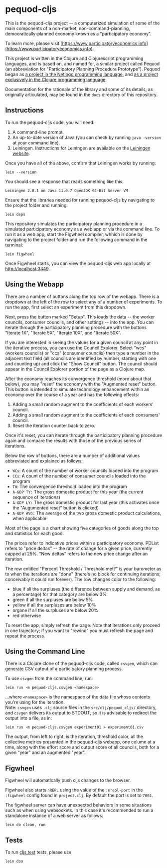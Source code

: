 # pequod-cljs

This is the pequod-cljs project -- a computerized simulation of some of the main components of a non-market, non-command-planning, democratically-planned economy known as a "participatory economy".

To learn more, please visit [https://www.participatoryeconomics.info](https://www.participatoryeconomics.info).

This project is written in the Clojure and Clojurescript programming languages, and is based on, and named for, a similar project called Pequod (an abbreviation for "Participatory Planning Procedure Prototype").  Pequod began as [a project in the Netlogo programming language](https://github.com/msszczep/pequod2), and [as a project exclusively in the Clojure programming language](https://github.com/msszczep/pequod-clj).

Documentation for the rationale of the library and some of its details, as originally articulated, may be found in the `docs` directory of this repository.

## Instructions

To run the pequod-cljs code, you will need:

1. A command-line prompt.
2. An up-to-date version of Java (you can check by running `java -version` at your command line).
3. Leiningen.  Instructions for Leiningen are available on the [Leiningen website](https://leiningen.org).

Once you have all of the above, confirm that Leiningen works by running:

```
lein --version
```

You should see a response that reads something like this:

```
Leiningen 2.8.1 on Java 11.0.7 OpenJDK 64-Bit Server VM
```

Ensure that the libraries needed for running pequod-cljs by navigating to the project folder and running:

```
lein deps
```

This repository simulates the participatory planning procedure in a simulated participatory economy as a web app or via the command line.  To run it as a web app, start the Figwheel compiler, whhich is done by navigating to the project folder and run the following command in the terminal:

```
lein figwheel
```

Once Figwheel starts, you can view the pequod-cljs web app locally at [http://localhost:3449](http://localhost:3449).

## Using the Webapp

There are a number of buttons along the top row of the webapp.  There is a dropdown at the left of the
row to select any of a number of experiments.  To run the app, first select an experiment from this
dropdown.

Next, press the button marked "Setup".  This loads the data -- the worker councils, consumer councils,
and other settings -- into the app.  You can iterate through the participatory planning procedure
with the buttons "Iterate 1X", "Iterate 5X", "Iterate 10X", and "Iterate 50X".  

If you are interested in seeing the values for a given council at any point in the iterative process, 
you can use the Council Explorer.  Select "wcs" (workers councils) or "ccs" (consumer councils) then
type a number in the adjacent text field (all councils are identified by number, starting with one and
counting up) and click the "Show Council" button.  The council should appear in the Council Explorer
portion of the page as a Clojure map.

After the economy reaches its convergence threshold (more about that below), you may "reset" the economy
with the "Augmented reset" button.  This button is intended to simulate technology enhancement within
an economy over the course of a year and has the following effects:

1. Adding a small random augment to the coefficients of each workers' council.
2. Adding a small random augment to the coefficients of each consumers' council.
3. Reset the iteration counter back to zero.

Once it's reset, you can iterate through the participatory planning procedure again and compare the results
with those of the previous series of iterations.

Below the row of buttons, there are a number of additional values abbreviated and explained as follows:

* `WCs`: A count of the number of worker councils loaded into the program
* `CCs`: A count of the number of consumer councils loaded into the program
* `TH`: The convergence threshold loaded into the program
* `A-GDP TY:` The gross domestic product for this year (the current sequence of iterations)
* `A-GDP LY:` The gross domestic product for last year (this activates once the "Augumented reset" button is clicked)
* `A-GDP AVG:` The average of the two gross domestic product calculations, when applicable

Most of the page is a chart showing five categories of goods along the top and statistics for each good.

The prices refer to indicative prices within a participatory economy.  PDList refers to "price deltas" 
-- the rate of change for a given price, currently capped at 25%.  "New deltas" refers to the new price
change after an iteration.  

The row entitled "Percent Threshold / Threshold met?" is your barometer as to when the iterations
are "done" (there's no block for continuing iterations; conceivably it could run forever).  The row 
changes color to the following:

* blue if all the surpluses (the difference between supply and demand, as a percentage) 
for that category are below 3%
* green if all the surpluses are below 5%
* yellow if all the surpluses are below 10%
* organe if all the surpluses are below 20%
* red otherwise

To reset the app, simply refresh the page.  Note that iterations only proceed in one trajectory; if you 
want to "rewind" you must refresh the page and repeat the process.

## Using the Command Line

There is a Clojure clone of the pequod-cljs code, called `csvgen`, which can generate CSV output of a 
participatory planning process.

To use `csvgen` from the command line, run:

`lein run -m pequod-cljs.csvgen <namespace>`

...where `<namespace>` is the namespace of the data file whose contents you're using for the iteration.  
Note: `csvgen` uses `.clj` source files in the `src/clj/pequod_cljs/` directory, and `csvgen` delivers 
its output to STDOUT, so it is advisable to redirect the output into a file, as in:

`lein run -m pequod-cljs.csvgen experiment01 > experiment01.csv`

The output, from left to right, is the iteration, threshold color, all the collective metrics presented
in the pequod-cljs webapp, one column at a time, along with the effort score and output score of all
councils, both for a given "year" and an augmented "year".

## Figwheel

Figwheel will automatically push cljs changes to the browser.

Figwheel also starts `nREPL` using the value of the `:nrepl-port` in the `:figwheel`
config found in `project.clj`. By default the port is set to `7002`.

The figwheel server can have unexpected behaviors in some situations such as when using
websockets. In this case it's recommended to run a standalone instance of a web server as follows:

```
lein do clean, run
```

## Tests

To run [cljs.test](https://github.com/clojure/clojurescript/blob/master/src/main/cljs/cljs/test.cljs) tests, please use

```
lein doo
```


